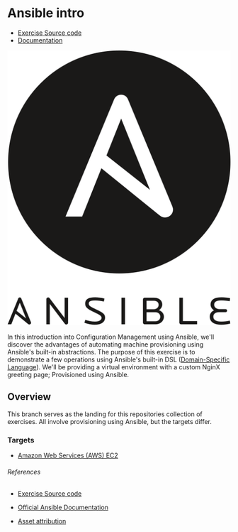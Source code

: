 # Ansible intro

- [Exercise Source code](https://github.com/dabble-be/ansible-intro)
- [Documentation](https://docs.ansible.com/ansible/latest/)

![ansible-logo](.assets/ansible/Ansible_logo.svg)

In this introduction into Configuration Management using Ansible, we'll discover the advantages of automating machine provisioning using Ansible's built-in abstractions. The purpose of this exercise is to demonstrate a few operations using Ansible's built-in DSL ([Domain-Specific Language](https://en.wikipedia.org/wiki/Domain-specific_language)).
We'll be providing a virtual environment with a custom NginX greeting page; Provisioned using Ansible.

## Overview

This branch serves as the landing for this repositories collection of exercises. All involve provisioning using Ansible, but the targets differ.

### Targets

- [Amazon Web Services (AWS) EC2](https://github.com/dabble-be/ansible-intro/tree/AWS)


###### References

- [Exercise Source code](https://github.com/dabble-be/ansible-intro)
- [Official Ansible Documentation](https://docs.ansible.com/ansible/latest/)

- [Asset attribution](.assets/README.md)
